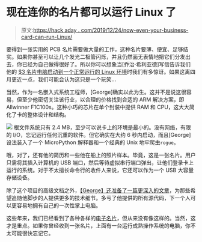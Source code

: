 # 现在连你的名片都可以运行 Linux 了

> 原文:[https://hack aday . com/2019/12/24/now-even-your-business-card-can-run-Linux/](https://hackaday.com/2019/12/24/now-even-your-business-card-can-run-linux/)

要得到一张实用的 PCB 名片需要做大量的工作，这种名片要薄、便宜、足够结实。如果你甚至可以让几个发光二极管闪烁，并且仍然面无表情地把它们分发出去，你已经为自己做得很好了。所以你可以想象当[乔治·希利亚德]写信告诉我们他的 [$3 名片电脑启动到一个正常运行的 Linux 环境](https://www.thirtythreeforty.net/posts/2019/12/my-business-card-runs-linux/)时我们有多惊讶。如果这离四月更近一点，我们可能会认为这只是一个玩笑…

当然，作为一名嵌入式系统工程师，[George]确实以此为生。这并不是说这很容易，但至少他密切关注该行业，以合理的价格找到合适的 ARM 解决方案，即 Allwinner F1C100s。这种小巧的芯片在单个封装中提供 RAM 和 CPU，这大大简化了卡的整体设计和结构。

[![](../Images/d2da355549c4007833c0ef7d11352efe.png)](https://hackaday.com/wp-content/uploads/2019/12/linuxcard_detail.jpg) 根文件系统只有 2.4 MB，至少可以说卡上的环境是最小的。没有网络，有限的 I/O，忘记运行任何沉重的软件。但它确实在大约 6 秒内启动，而且[George]设法装入了一个 MicroPython 解释器和一个经典的 Unix 地牢爬虫`rogue`。

哦，对了，还有他的简历和一些他在船上的照片样本。毕竟，这是一张名片。用户只需将其插入计算机的 USB 端口，然后等待虚拟串行端口弹出，让他们登录卡上运行的系统。对于不太擅长命令行的收件人来说，它还可以作为一个 USB 大容量存储设备。

除了这个项目的高级文档之外，[【George】还准备了一篇更深入的文章](https://www.thirtythreeforty.net/posts/2019/12/designing-my-linux-business-card/)，为那些希望追随他脚步的人提供更多的技术细节。多亏了他提供的所有源代码，下一个人可以更容易地拥有自己的一次性掌上电脑。

这些年来，我们已经看到了各种各样的[电子名片](https://hackaday.com/2016/03/13/ekg-business-card-warms-our-hearts/)，但从来没有像这样的。当然，这才是重点。如果你曾经收到一张名片，上面有一台运行成熟操作系统的电脑，你不太可能很快忘记它。